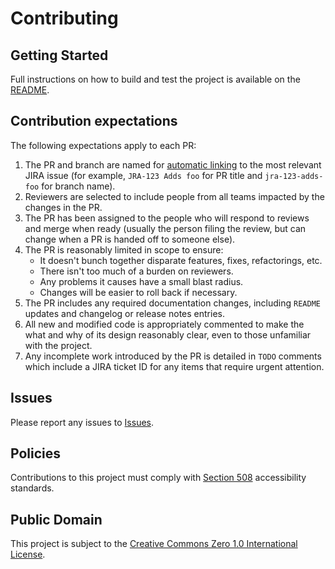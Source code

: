 # Contributing

## Getting Started
Full instructions on how to build and test the project is available on the [README](./README.md).

## Contribution expectations

The following expectations apply to each PR:

1. The PR and branch are named for [automatic linking](https://support.atlassian.com/jira-cloud-administration/docs/use-the-github-for-jira-app/) to the most relevant JIRA issue (for example, `JRA-123 Adds foo` for PR title and `jra-123-adds-foo` for branch name).
2. Reviewers are selected to include people from all teams impacted by the changes in the PR.
3. The PR has been assigned to the people who will respond to reviews and merge when ready (usually the person filing the review, but can change when a PR is handed off to someone else).
4. The PR is reasonably limited in scope to ensure:
   - It doesn't bunch together disparate features, fixes, refactorings, etc.
   - There isn't too much of a burden on reviewers.
   - Any problems it causes have a small blast radius.
   - Changes will be easier to roll back if necessary.
5. The PR includes any required documentation changes, including `README` updates and changelog or release notes entries.
6. All new and modified code is appropriately commented to make the what and why of its design reasonably clear, even to those unfamiliar with the project.
7. Any incomplete work introduced by the PR is detailed in `TODO` comments which include a JIRA ticket ID for any items that require urgent attention.

## Issues
Please report any issues to [Issues](./issues).

## Policies
Contributions to this project must comply with [Section 508](https://www.section508.gov/) accessibility standards.

## Public Domain
This project is subject to the [Creative Commons Zero 1.0 International License](./LICENSE).

